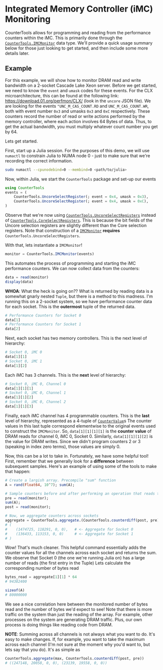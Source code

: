 # Integrated Memory Controller (iMC) Monitoring

CounterTools allows for programming and reading from the performance counters within the iMC.
This is primarily done through the [`CounterTools.IMCMonitor`](@ref) data type.
We'll provide a quick usage summary below for those just looking to get started, and then include some more details later.

## Example

For this example, we will show how to monitor DRAM read and write bandwidth on a 2-socket Cascade Lake Xeon server.
Before we get started, we need to know the `event` and `umask` codes for these events.
For the CLX microarchitecture, this can be found at the following link: <https://download.01.org/perfmon/CLX/> (look in the `uncore` JSON file).
We are looking for the events `"UNC_M_CAS_COUNT.RD` and `UNC_M_CAS_COUNT.WR`, both with event number `0x3` and umasks `0x3` and `0xC` respectively.
These counters record the number of read or write actions performed by the memory controller, where each action involves 64 Bytes of data.
Thus, to get the actual bandwidth, you must multiply whatever count number you get by 64.

Lets get started.

First, start up a Julia session.
For the purposes of this demo, we will use `numactl` to constrain Julia to NUMA node 0 - just to make sure that we're recording the correct information.
```sh
sudo numactl --cpunodebind=0 --membind=0 <path/to/julia>
```
Now, within Julia, we start the `CounterTools` package and set-up our events
```julia
using CounterTools
events = (
    CounterTools.UncoreSelectRegister(; event = 0x4, umask = 0x3),
    CounterTools.UncoreSelectRegister(; event = 0x4, umask = 0xC),
)
```
Observe that we're now using [`CounterTools.UncoreSelectRegisters`](@ref) instead of [`CounterTools.CoreSelectRegisters`](@ref).
This is because the bit fields of the Uncore selection registers are slightly different than the Core selection registers.
Note that construction of a [`IMCMonitor`](@ref) **requires** `CounterTools.UncoreSelectRegisters`.

With that, lets instantiate a `IMCMonitor`!
```julia
monitor = CounterTools.IMCMonitor(events)
```
This automates the process of programming and starting the iMC performance counters.
We can now collect data from the counters:
```julia
data = read(monitor)
display(data)
```
**WHOA**: What the heck is going on??
What is returned by reading data is a somewhat gnarly nested `Tuple`, but there is a method to this madness.
I'm running this on a 2-socket system, so we have performance counter data for each socket.
This is the **outermost** tuple of the returned data.
```julia
# Performance Counters for Socket 0
data[1]
# Performance Counters for Socket 1
data[2]
```
Next, each socket has two memory controllers.
This is the next level of hierarchy:
```julia
# Socket 0, iMC 0
data[1][1]
# Socket 0, iMC 1
data[1][2]
```
Each iMC has 3 channels.
This is the **next** level of hierarchy:
```julia
# Socket 0, iMC 0, Channel 0
data[1][1][1]
# Socket 0, iMC 0, Channel 1
data[1][1][2]
# Socket 0, iMC 0, Channel 2
data[1][1][3]
```
Finally, each iMC channel has 4 programmable counters.
This is the **last** level of hierarchy, represented as a 4-tuple of [`CounterValue`](@ref)s
The counter values in this last tuple correspond elementwise to the original events used to construct the `IMCMonitor`.
So, `data[1][1][1][1]` is the **counter value** of DRAM reads for channel 0, iMC 0, Socket 0.
Similarly, `data[1][1][1][2]` is the value for DRAM writes.
Since we didn't program counters 2 or 3 (speaking in index zero terms), those values are simply 0.

Now, this can be a lot to take in.
Fortunately, we have some helpful tool!
First, remember that we generally look for a **difference** between subsequent samples.
Here's an example of using some of the tools to make that happen:
```julia
# Create a largish array. Precompile "sum" function
A = rand(Float64, 10^7); sum(A);

# Sample counters before and after performing an operation that reads the array
pre = read(monitor);
sum(A);
post = read(monitor);

# Now, we aggregate counters across sockets
aggregate = CounterTools.aggregate.(CounterTools.counterdiff(post, pre))
# (
#    (1474725, 118291, 0, 0),   # <- Aggregate for Socket 0
#    (136433, 113153, 0, 0)     # <- Aggregate for Socket 1
# )
```
Wow! That's much cleaner.
This helpful command essentially adds the counter values for all the channels across each socket and returns the sum.
We observe that Socket 0 (the one we're running Julia on) has a large number of reads (the first entry in the Tuple)
Lets calculate the corresponding number of bytes read
```julia
bytes_read = aggregate[1][1] * 64
# 94382400

sizeof(A)
# 80000000
```
We see a nice correlation here between the monitored number of bytes read and the number of bytes we'd expect to see!
Note that there is more traffic on the system than just the reading of the array.
For example, other processes on the system are generating DRAM traffic.
Plus, our own process is doing things like reading code from DRAM.

**NOTE**: Summing across all channels is not always what you want to do.
It's easy to make changes.
If, for example, you want to take the maximum across each channel (I'm not sure at the moment why you'd want to, but lets say that you do).
It's as simple as
```julia
CounterTools.aggregate(max, CounterTools.counterdiff(post, pre))
# ((247148, 20058, 0, 0), (23139, 19558, 0, 0))
```
